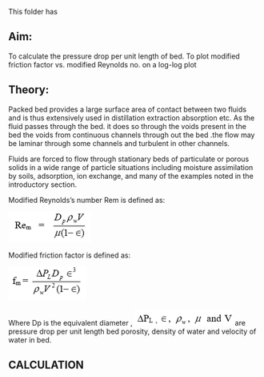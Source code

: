 This folder has

## Aim:
To calculate the pressure drop per unit length of bed. To plot modified friction factor vs. modified Reynolds no. on a log-log plot

## Theory:
Packed bed provides a large surface area of contact between two fluids and is thus extensively used in distillation extraction absorption etc. As the fluid passes through the bed. it does so through the voids present in the bed the voids from continuous channels through out the bed .the flow may be laminar through some channels and turbulent in other channels.

Fluids are forced to flow through stationary beds of particulate or porous solids in a wide range of particle situations including moisture assimilation by soils, adsorption, ion exchange, and many of the examples noted in the introductory section.

Modified Reynolds’s number Rem is defined as:

<img src="./images/pic1.png" />

Modified friction factor is defined as:

<img src="./images/pic2.png" />



Where Dp is the equivalent diameter , <img src="./images/pic-3.png" /> are pressure drop per unit length bed porosity, density of water and velocity of water in bed.


## CALCULATION

